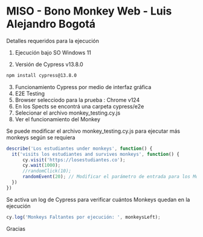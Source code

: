 # MISO - Bono Monkey Web - Luis Alejandro Bogotá

Detalles requeridos para la ejecución

1. Ejecución bajo SO Windows 11

2. Versión de Cypress v13.8.0

```bash
npm install cypress@13.8.0

```
3. Funcionamiento Cypress por medio de interfaz gráfica 
4. E2E Testing
5. Browser selecciodo para la prueba : Chrome v124
6. En los Spects se encontrá una carpeta cypress/e2e 
7. Selecionar el archivo monkey_testing.cy.js
8. Ver el funcionamiento del Monkey 

Se puede modificar el archivo monkey_testing.cy.js para ejecutar más monkeys según se requiera 

```javascript
describe('Los estudiantes under monkeys', function() {
  it('visits los estudiantes and survives monkeys', function() {
      cy.visit('https://losestudiantes.co');
      cy.wait(1000);
      //randomClick(10);
      randomEvent(20); // Modificar el parámetro de entrada para los Monkeys deseados
  })
})

```
Se activa un log de Cypress para verificar cuántos Monkeys quedan en la ejecución 

```javascript
cy.log('Monkeys Faltantes por ejecución: ', monkeysLeft);
```

Gracias
